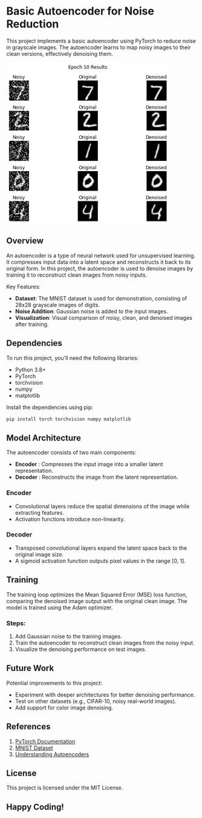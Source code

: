 # Basic Autoencoder for Noise Reduction

This project implements a basic autoencoder using PyTorch to reduce noise in grayscale images. The autoencoder learns to map noisy images to their clean versions, effectively denoising them.

![Alt text](pic.png?raw=true "sample")

## Overview

An autoencoder is a type of neural network used for unsupervised learning. It compresses input data into a latent space and reconstructs it back to its original form. In this project, the autoencoder is used to denoise images by training it to reconstruct clean images from noisy inputs.

Key Features:

- **Dataset**: The MNIST dataset is used for demonstration, consisting of 28x28 grayscale images of digits.
- **Noise Addition**: Gaussian noise is added to the input images.
- **Visualization**: Visual comparison of noisy, clean, and denoised images after training.

## Dependencies

To run this project, you'll need the following libraries:

- Python 3.8+
- PyTorch
- torchvision
- numpy
- matplotlib

Install the dependencies using pip:

```bash
pip install torch torchvision numpy matplotlib
```



## Model Architecture

The autoencoder consists of two main components:

* **Encoder** : Compresses the input image into a smaller latent representation.
* **Decoder** : Reconstructs the image from the latent representation.

### Encoder

* Convolutional layers reduce the spatial dimensions of the image while extracting features.
* Activation functions introduce non-linearity.

### Decoder

* Transposed convolutional layers expand the latent space back to the original image size.
* A sigmoid activation function outputs pixel values in the range [0, 1].

## Training

The training loop optimizes the Mean Squared Error (MSE) loss function, comparing the denoised image output with the original clean image. The model is trained using the Adam optimizer.

### Steps:

1. Add Gaussian noise to the training images.
2. Train the autoencoder to reconstruct clean images from the noisy input.
3. Visualize the denoising performance on test images.

## Future Work

Potential improvements to this project:

* Experiment with deeper architectures for better denoising performance.
* Test on other datasets (e.g., CIFAR-10, noisy real-world images).
* Add support for color image denoising.

## References

1. [PyTorch Documentation](https://pytorch.org/docs/)
2. [MNIST Dataset](http://yann.lecun.com/exdb/mnist/)
3. [Understanding Autoencoders](https://www.deeplearningbook.org/)

## License

This project is licensed under the MIT License.

## Happy Coding!
